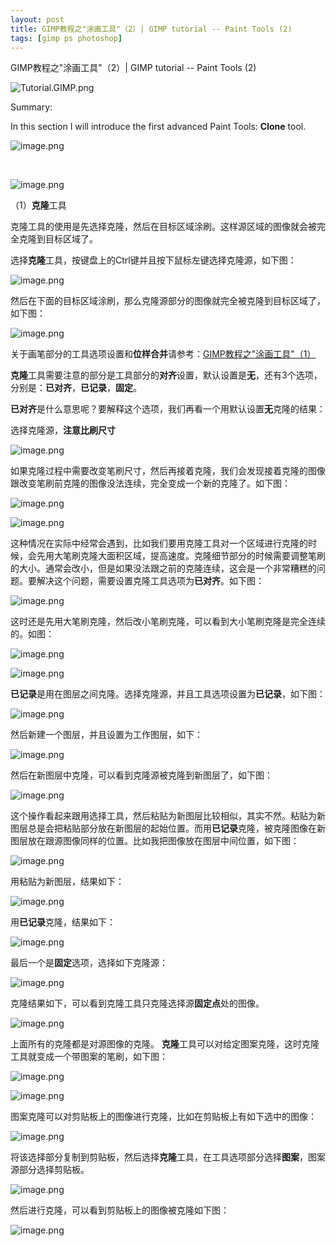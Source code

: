```yaml
---
layout: post
title: GIMP教程之"涂画工具"（2）| GIMP tutorial -- Paint Tools (2)
tags: [gimp ps photoshop]
---
```


GIMP教程之"涂画工具"（2）| GIMP tutorial -- Paint Tools (2)

![Tutorial.GIMP.png](https://res.cloudinary.com/hpiynhbhq/image/upload/v1511486986/feaponrcwwtwu0vmiizt.png)

Summary:

In this section I will introduce the first advanced Paint Tools: **Clone** tool.

![image.png](https://res.cloudinary.com/hpiynhbhq/image/upload/v1511921866/mhrwbqnjswboz0lwn9km.png)

</br>

![image.png](https://res.cloudinary.com/hpiynhbhq/image/upload/v1511952210/vn31u8wlhefyqjsfdzyc.png)

（1）**克隆**工具

克隆工具的使用是先选择克隆，然后在目标区域涂刷。这样源区域的图像就会被完全克隆到目标区域了。

选择**克隆**工具，按键盘上的Ctrl键并且按下鼠标左键选择克隆源，如下图：

![image.png](https://res.cloudinary.com/hpiynhbhq/image/upload/v1511948480/rynyvsfbinvybe54taz1.png)

然后在下面的目标区域涂刷，那么克隆源部分的图像就完全被克隆到目标区域了，如下图：

![image.png](https://res.cloudinary.com/hpiynhbhq/image/upload/v1511948850/ryleoftlzzvn7lcgz4sf.png)

关于画笔部分的工具选项设置和**位样合并**请参考：[GIMP教程之"涂画工具"（1）](https://utopian.io/utopian-io/@alanzheng/gimp-1-or-gimp-tutorial-paint-tools-1)

**克隆**工具需要注意的部分是工具部分的**对齐**设置，默认设置是**无**，还有3个选项，分别是：**已对齐**，**已记录**，**固定**。

**已对齐**是什么意思呢？要解释这个选项，我们再看一个用默认设置**无**克隆的结果：

选择克隆源，**注意比刷尺寸**

![image.png](https://res.cloudinary.com/hpiynhbhq/image/upload/v1511951500/qqpa9veet9dky35ebnva.png)

如果克隆过程中需要改变笔刷尺寸，然后再接着克隆，我们会发现接着克隆的图像跟改变笔刷前克隆的图像没法连续，完全变成一个新的克隆了。如下图：

![image.png](https://res.cloudinary.com/hpiynhbhq/image/upload/v1511951305/sgii1wpiowhp8lmembb6.png)

![image.png](https://res.cloudinary.com/hpiynhbhq/image/upload/v1511951394/frllx6fe9ktmood5aift.png)

这种情况在实际中经常会遇到，比如我们要用克隆工具对一个区域进行克隆的时候，会先用大笔刷克隆大面积区域，提高速度。克隆细节部分的时候需要调整笔刷的大小。通常会改小，但是如果没法跟之前的克隆连续，这会是一个非常糟糕的问题。要解决这个问题，需要设置克隆工具选项为**已对齐**。如下图：

![image.png](https://res.cloudinary.com/hpiynhbhq/image/upload/v1511950824/ppisu0pm2sxrcen3v0zd.png)

这时还是先用大笔刷克隆，然后改小笔刷克隆，可以看到大小笔刷克隆是完全连续的。如图：

![image.png](https://res.cloudinary.com/hpiynhbhq/image/upload/v1511951119/quxypfhvull2dysg8zgm.png)

![image.png](https://res.cloudinary.com/hpiynhbhq/image/upload/v1511950956/vffeejuklwbwtdeb6a06.png)

**已记录**是用在图层之间克隆。选择克隆源，并且工具选项设置为**已记录**，如下图：

![image.png](https://res.cloudinary.com/hpiynhbhq/image/upload/v1511952502/uxvnxd1mrkgj3szylfcx.png)

然后新建一个图层，并且设置为工作图层，如下：

![image.png](https://res.cloudinary.com/hpiynhbhq/image/upload/v1511952609/aakyhpufswtnlq7nih92.png)

然后在新图层中克隆，可以看到克隆源被克隆到新图层了，如下图：

![image.png](https://res.cloudinary.com/hpiynhbhq/image/upload/v1511952728/ft41cx05b2mv8rqfcsiu.png)

这个操作看起来跟用选择工具，然后粘贴为新图层比较相似，其实不然。粘贴为新图层总是会把粘贴部分放在新图层的起始位置。而用**已记录**克隆，被克隆图像在新图层放在跟源图像同样的位置。比如我把图像放在图层中间位置，如下图：

![image.png](https://res.cloudinary.com/hpiynhbhq/image/upload/v1511953129/hj5wyraxygyfhlhcxeej.png)

用粘贴为新图层，结果如下：

![image.png](https://res.cloudinary.com/hpiynhbhq/image/upload/v1511953196/yxugydfcsmnntvempwlx.png)

用**已记录**克隆，结果如下：

![image.png](https://res.cloudinary.com/hpiynhbhq/image/upload/v1511953294/ukwvvkuopc5z1mw6jj9z.png)

最后一个是**固定**选项，选择如下克隆源：

![image.png](https://res.cloudinary.com/hpiynhbhq/image/upload/v1511953428/alsrtnlthbqfyxm1qruz.png)

克隆结果如下，可以看到克隆工具只克隆选择源**固定点**处的图像。

![image.png](https://res.cloudinary.com/hpiynhbhq/image/upload/v1511953563/w6ujoghto2mhbft2pvki.png)

上面所有的克隆都是对源图像的克隆。
**克隆**工具可以对给定图案克隆，这时克隆工具就变成一个带图案的笔刷，如下图：

![image.png](https://res.cloudinary.com/hpiynhbhq/image/upload/v1511958940/hvwzrybsr2erxle3ve2e.png)

![image.png](https://res.cloudinary.com/hpiynhbhq/image/upload/v1511959017/weptddz3sekkn6mup7nt.png)

图案克隆可以对剪贴板上的图像进行克隆，比如在剪贴板上有如下选中的图像：

![image.png](https://res.cloudinary.com/hpiynhbhq/image/upload/v1512004991/gl9ajufntnwpsf3gtjmc.png)

将该选择部分复制到剪贴板，然后选择**克隆**工具，在工具选项部分选择**图案**，图案源部分选择剪贴板。

![image.png](https://res.cloudinary.com/hpiynhbhq/image/upload/v1512005136/yxdzqmgcmcb02udvlesh.png)

然后进行克隆，可以看到剪贴板上的图像被克隆如下图：

![image.png](https://res.cloudinary.com/hpiynhbhq/image/upload/v1512005423/nqrbwzsjon8ys0v5wcld.png)

